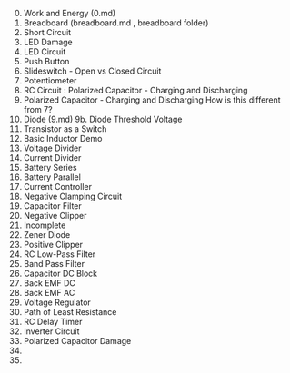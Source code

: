 
0. Work and Energy (0.md)
0. Breadboard (breadboard.md , breadboard folder)
1. Short Circuit
2. LED Damage
3. LED Circuit
4. Push Button
5. Slideswitch - Open vs Closed Circuit
6. Potentiometer
7. RC Circuit : Polarized Capacitor - Charging and Discharging
8. Polarized Capacitor  - Charging and Discharging How is this different from 7? 
9. Diode (9.md)
9b. Diode Threshold Voltage 
10. Transistor as a Switch 
11. Basic Inductor Demo			
12. Voltage Divider				
13. Current Divider				
14. Battery Series				
15. Battery Parallel			
16. Current Controller		
17. Negative Clamping Circuit
18. Capacitor Filter				
19. Negative Clipper			
20. Incomplete						
21. Zener Diode						
22. Positive Clipper			
23. RC Low-Pass Filter		
24. Band Pass Filter			
25. Capacitor DC Block		
26. Back EMF DC						
27. Back EMF AC				
28. Voltage Regulator
29. Path of Least Resistance
30. RC Delay Timer
31. Inverter Circuit
32. Polarized Capacitor Damage
33. 
34. 




